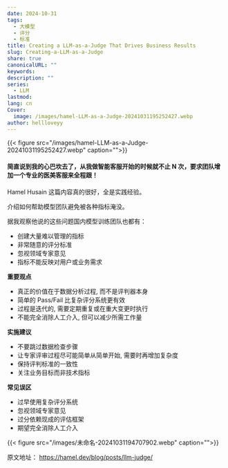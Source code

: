```yaml
---
date: 2024-10-31
tags:
  - 大模型
  - 评分
  - 标准
title: Creating a LLM-as-a-Judge That Drives Business Results
slug: Creating-a-LLM-as-a-Judge
share: true
canonicalURL: ""
keywords: 
description: ""
series:
  - LLM
lastmod: 
lang: cn
Cover:
  image: /images/hamel-LLM-as-a-Judge-20241031195252427.webp
author: hellloveyy
---
```


{{< figure src="/images/hamel-LLM-as-a-Judge-20241031195252427.webp" caption="">}}
#### **简直说到我的心巴坎去了，从我做智能客服开始的时候就不止 N 次，要求团队增加一个专业的医美客服来全程跟！**

Hamel Husain 这篇内容真的很好，全是实践经验。

介绍如何帮助模型团队避免被各种指标淹没。 

据我观察他说的这些问题国内模型训练团队也都有：
- 创建大量难以管理的指标 
- 非常随意的评分标准 
- 忽视领域专家意见 
- 指标不能反映对用户或业务需求

**重要观点** 
- 真正的价值在于数据分析过程, 而不是评判器本身
- 简单的 Pass/Fail 比复杂评分系统更有效
- 过程是迭代的, 需要定期重复或在重大变更时执行
- 不能完全消除人工介入, 但可以减少所需工作量

**实施建议**
- 不要跳过数据检查步骤
- 让专家评审过程尽可能简单从简单开始, 需要时再增加复杂度
- 保持评判标准的一致性
- 关注业务目标而非技术指标

**常见误区**
- 过早使用复杂评分系统
- 忽视领域专家意见
- 过分依赖现成的评估框架
- 期望完全消除人工介入

{{< figure src="/images/未命名-20241031194707902.webp" caption="">}}

原文地址： https://hamel.dev/blog/posts/llm-judge/